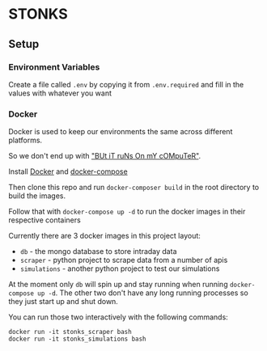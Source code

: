 # STONKS

## Setup
 
 
### Environment Variables

Create a file called `.env` by copying it from `.env.required` and fill in the values with whatever you want
 
 ### Docker

Docker is used to keep our environments the same across different platforms.

So we don't end up with ["BUt iT ruNs On mY cOMpuTeR"](https://external-preview.redd.it/aR6WdUcsrEgld5xUlglgKX_0sC_NlryCPTXIHk5qdu8.jpg?auto=webp&s=5fe64dd318eec71711d87805d43def2765dd83cd).

Install [Docker](https://docs.docker.com/engine/install/) and [docker-compose](https://docs.docker.com/compose/install/)


Then clone this repo and run
`docker-composer build` in the root directory to build the images.

Follow that with
`docker-compose up -d` to run the docker images in their respective containers

Currently there are 3 docker images in this project layout:

 - `db` - the mongo database to store intraday data
 - `scraper` - python project to scrape data from a number of apis
 - `simulations` - another python project to test our simulations

At the moment only `db` will spin up and stay running when running `docker-compose up -d`. The other two don't have any long running processes so they just start up and shut down.

You can run those two interactively with the following commands:
    
    docker run -it stonks_scraper bash
    docker run -it stonks_simulations bash

